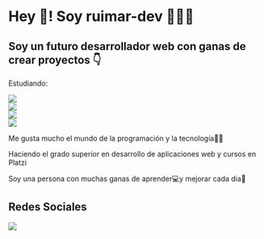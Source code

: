 <h1>Hey 👋! Soy ruimar-dev 👨🏻‍💻</h1>
<h2>Soy un futuro desarrollador web con ganas de crear proyectos 👇</h2>
<p>Estudiando:

<img src="https://img.shields.io/badge/HTML5-E34F26?style=for-the-badge&logo=html5&logoColor=white"/> <br>
<img src="https://img.shields.io/badge/CSS3-1572B6?style=for-the-badge&logo=css3&logoColor=white"/> <br>
<img src="https://img.shields.io/badge/JavaScript-323330?style=for-the-badge&logo=javascript&logoColor=F7DF1E"/> <br>
<img src="https://img.shields.io/badge/PHP-777BB4?style=for-the-badge&logo=php&logoColor=white"/> <br>

<p>Me gusta mucho el mundo de la programación y la tecnología👨‍💻</p>
<p>Haciendo el grado superior en desarrollo de aplicaciones web y cursos en Platzi</p>
<p>Soy una persona con muchas ganas de aprender💻y mejorar cada dia💪</p>
<h2>Redes Sociales</h2>
<a href="https://twitter.com/Zertin222"><img src="https://img.shields.io/badge/Twitter-1DA1F2?style=for-the-badge&logo=twitter&logoColor=white"/></a>



